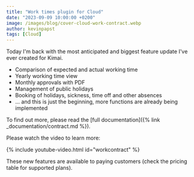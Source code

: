 ```yaml
---
title: "Work times plugin for Cloud"
date: "2023-09-09 10:00:00 +0200"
image: /images/blog/cover-cloud-work-contract.webp
author: kevinpapst
tags: [Cloud]
---
```


Today I'm back with the most anticipated and biggest feature update I've ever created for Kimai. 

- Comparison of expected and actual working time
- Yearly working time view
- Monthly approvals with PDF
- Management of public holidays
- Booking of holidays, sickness, time off and other absences
- ... and this is just the beginning, more functions are already being implemented

To find out more, please read the [full documentation]({% link _documentation/contract.md %}).

Please watch the video to learn more:

{% include youtube-video.html id="workcontract" %}

These new features are available to paying customers (check the pricing table for supported plans).
